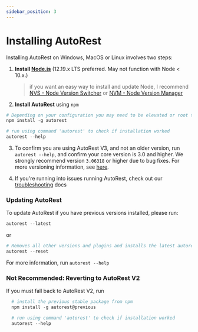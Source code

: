 ```yaml
---
sidebar_position: 3
---
```


# Installing AutoRest

Installing AutoRest on Windows, MacOS or Linux involves two steps:

1. **Install [Node.js](https://nodejs.org/en/)** (12.19.x LTS preferred. May not function with Node < 10.x.)

   > if you want an easy way to install and update Node, I recommend [NVS - Node Version Switcher](./installing-via-nvs.md) or [NVM - Node Version Manager](./installing-via-nvm.md)

2. **Install AutoRest** using `npm`

```powershell
# Depending on your configuration you may need to be elevated or root to run this. (on OSX/Linux use 'sudo' )
npm install -g autorest

# run using command 'autorest' to check if installation worked
autorest --help
```

3. To confirm you are using AutoRest V3, and not an older version, run `autorest --help`, and confirm your core version is 3.0 and higher.
   We strongly recommend version `3.06318` or higher due to bug fixes. For more versioning information, see [here][autorest_versioning].

<!-- <img align="center" src="images/autorestCoreVersion.png"/> -->

4. If you're running into issues running AutoRest, check out our [troubleshooting][troubleshooting] docs

### Updating AutoRest

To update AutoRest if you have previous versions installed, please run:

```powershell
autorest --latest
```

or

```powershell
# Removes all other versions and plugins and installs the latest autorest-core
autorest --reset
```

For more information, run `autorest --help`

### Not Recommended: Reverting to AutoRest V2

If you must fall back to AutoRest V2, run

```powershell
  # install the previous stable package from npm
  npm install -g autorest@previous

  # run using command 'autorest' to check if installation worked
  autorest --help
```

<!-- LINKS -->

[troubleshooting]: ../troubleshooting.md#module-errors
[autorest_versioning]: ./autorest-versioning.md
